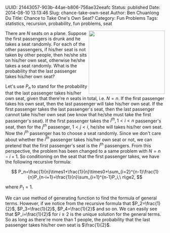 UUID: 21443057-903b-44ae-b806-756ae32eeafc
Status: published
Date: 2014-08-10 13:13:46
Slug: chance-take-own-seat
Author: Ben Chuanlong Du
Title: Chance to Take One's Own Seat?
Category: Fun Problems
Tags: statistics, recursion, probability, fun problems, seat

<img src="http://dclong.github.io/media/seat/seat.jpg" height="200" width="240" align="right"/>

There are $N$ seats on a plane.
Suppose the first passengers is drunk and he takes a seat randomly.
For each of the other passengers, if his/her seat is not taken by other people,
then he/she sits on his/her own seat, otherwise he/she takes a seat randomly.
What is  the probability that the last passenger takes his/her own seat?

Let's use $P_n$ to stand for the probability that the last passenger takes his/her own seat,
given that there're $n$ seats in total, i.e. $N=n$.
If the first passenger takes his own seat,
then the last passenger will take his/her own seat.
If the first passenger takes the last passenger's seat,
then the last passenger cannot take his/her own seat (we know that he/she must take the first passenger's seat).
If the first passenger takes the $i^{th}, 1<i<n$ passenger's seat,
then for the $j^{th}$ passenger, $1< j\lt i$, he/she will takes his/her own seat.
Now the $i^{th}$ passenger has to choose a seat randomly.
Since we don't care about whether the $i^{th}$ passenger takes his/her own seat or not,
we can pretend that the first passenger's seat is the $i^{th}$ passengers.
From this perspective, the problem has been changed to a same problem with $N=n-i+1$.
So conditioning on the seat that the first passenger takes,
we have the following recursive formula:

$$
P_n=\frac{1}{n}\times1+\frac{1}{n}\times0+\sum_{i=2}^{n-1}\frac{1}{n}P_{n-i+1}=\frac{1}{n}\sum_{i=1}^{n-1}P_i,\ n\ge2,
$$

where $P_1=1$.

We can use method of generating function to find the formula of general terms.
However, if we notice from the recursive formula that $P_2=\frac{1}{2}$,
$P_3=\frac{1}{2}$, $P_4=\frac{1}{2}$ and so on.
We can easily see that $P_i=\frac{1}{2}$ for $i\ge2$ is the
unique solution for the general terms.\
So as long as there're more than 1 people,
the probability that the last passenger takes his/her own seat is $\frac{1}{2}$.


